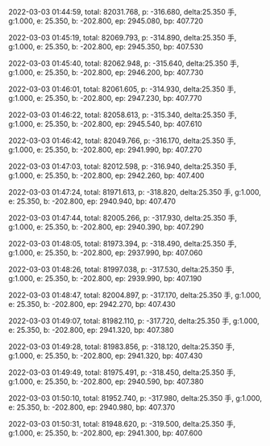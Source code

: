 2022-03-03 01:44:59, total: 82031.768, p: -316.680, delta:25.350 手, g:1.000, e: 25.350, b: -202.800, ep: 2945.080, bp: 407.720

2022-03-03 01:45:19, total: 82069.793, p: -314.890, delta:25.350 手, g:1.000, e: 25.350, b: -202.800, ep: 2945.350, bp: 407.530

2022-03-03 01:45:40, total: 82062.948, p: -315.640, delta:25.350 手, g:1.000, e: 25.350, b: -202.800, ep: 2946.200, bp: 407.730

2022-03-03 01:46:01, total: 82061.605, p: -314.930, delta:25.350 手, g:1.000, e: 25.350, b: -202.800, ep: 2947.230, bp: 407.770

2022-03-03 01:46:22, total: 82058.613, p: -315.340, delta:25.350 手, g:1.000, e: 25.350, b: -202.800, ep: 2945.540, bp: 407.610

2022-03-03 01:46:42, total: 82049.766, p: -316.170, delta:25.350 手, g:1.000, e: 25.350, b: -202.800, ep: 2941.990, bp: 407.270

2022-03-03 01:47:03, total: 82012.598, p: -316.940, delta:25.350 手, g:1.000, e: 25.350, b: -202.800, ep: 2942.260, bp: 407.400

2022-03-03 01:47:24, total: 81971.613, p: -318.820, delta:25.350 手, g:1.000, e: 25.350, b: -202.800, ep: 2940.940, bp: 407.470

2022-03-03 01:47:44, total: 82005.266, p: -317.930, delta:25.350 手, g:1.000, e: 25.350, b: -202.800, ep: 2940.390, bp: 407.290

2022-03-03 01:48:05, total: 81973.394, p: -318.490, delta:25.350 手, g:1.000, e: 25.350, b: -202.800, ep: 2937.990, bp: 407.060

2022-03-03 01:48:26, total: 81997.038, p: -317.530, delta:25.350 手, g:1.000, e: 25.350, b: -202.800, ep: 2939.990, bp: 407.190

2022-03-03 01:48:47, total: 82004.897, p: -317.170, delta:25.350 手, g:1.000, e: 25.350, b: -202.800, ep: 2942.270, bp: 407.430

2022-03-03 01:49:07, total: 81982.110, p: -317.720, delta:25.350 手, g:1.000, e: 25.350, b: -202.800, ep: 2941.320, bp: 407.380

2022-03-03 01:49:28, total: 81983.856, p: -318.120, delta:25.350 手, g:1.000, e: 25.350, b: -202.800, ep: 2941.320, bp: 407.430

2022-03-03 01:49:49, total: 81975.491, p: -318.450, delta:25.350 手, g:1.000, e: 25.350, b: -202.800, ep: 2940.590, bp: 407.380

2022-03-03 01:50:10, total: 81952.740, p: -317.980, delta:25.350 手, g:1.000, e: 25.350, b: -202.800, ep: 2940.980, bp: 407.370

2022-03-03 01:50:31, total: 81948.620, p: -319.500, delta:25.350 手, g:1.000, e: 25.350, b: -202.800, ep: 2941.300, bp: 407.600